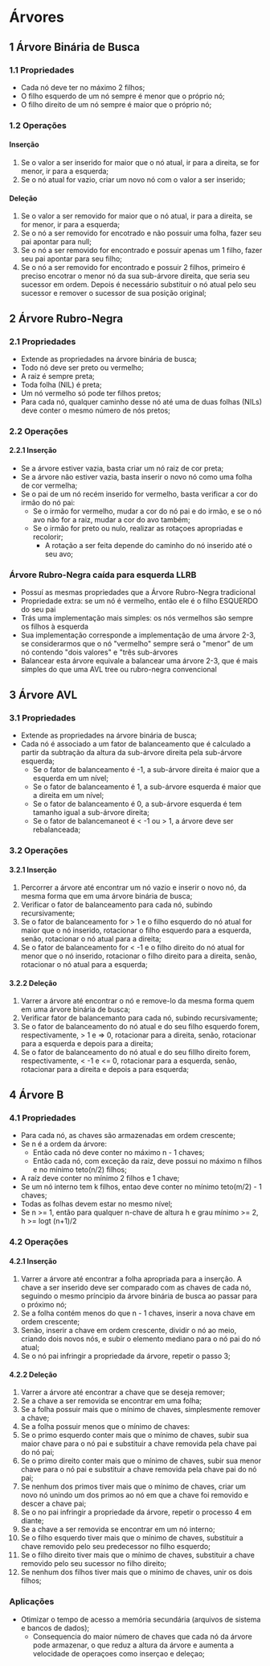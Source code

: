 # Árvores

## 1 Árvore Binária de Busca
### 1.1 Propriedades
- Cada nó deve ter no máximo 2 filhos;
- O filho esquerdo de um nó sempre é menor que o próprio nó;
- O filho direito de um nó sempre é maior que o próprio nó;

### 1.2 Operações
#### Inserção
1. Se o valor a ser inserido for maior que o nó atual, ir para a direita, se for menor, ir para a esquerda;
2. Se o nó atual for vazio, criar um novo nó com o valor a ser inserido;

#### Deleção
1. Se o valor a ser removido for maior que o nó atual, ir para a direita, se for menor, ir para a esquerda;
2. Se o nó a ser removido for encotrado e não possuir uma folha, fazer seu pai apontar para null;
3. Se o nó a ser removido for encontrado e possuir apenas um 1 filho, fazer seu pai apontar para seu filho;
4. Se o nó a ser removido for encontrado e possuir 2 filhos, primeiro é preciso encotrar o menor nó da sua sub-árvore direita, que seria seu sucessor em ordem. Depois é necessário substituir o nó atual pelo seu sucessor e remover o sucessor de sua posição original;
## 2 Árvore Rubro-Negra
### 2.1 Propriedades
- Extende as propriedades na árvore binária de busca;
- Todo nó deve ser preto ou vermelho;
- A raiz é sempre preta;
- Toda folha (NIL) é preta;
- Um nó vermelho só pode ter filhos pretos;
- Para cada nó, qualquer caminho desse nó até uma de duas folhas (NILs) deve conter o mesmo número de nós pretos;

### 2.2 Operações
#### 2.2.1 Inserção
- Se a árvore estiver vazia, basta criar um nó raiz de cor preta;
- Se a árvore não estiver vazia, basta inserir o novo nó como uma folha de cor vermelha;
- Se o pai de um nó recém inserido for vermelho, basta verificar a cor do irmão do nó pai:
    - Se o irmão for vermelho, mudar a cor do nó pai e do irmão, e se o nó avo não for a raiz, mudar a cor do avo também;
    - Se o irmão for preto ou nulo, realizar as rotaçoes apropriadas e recolorir;
        - A rotação a ser feita depende do caminho do nó inserido até o seu avo;
### Árvore Rubro-Negra caída para esquerda LLRB
   - Possuí as mesmas propriedades que a Árvore Rubro-Negra tradicional
   - Propriedade extra: se um nó é vermelho, então ele é o filho ESQUERDO do seu pai
   - Trás uma implementação mais simples: os nós vermelhos são sempre os filhos à esquerda
   - Sua implementação corresponde a implementação de uma árvore 2-3, se considerarmos que o nó "vermelho" sempre será o "menor" de um nó contendo "dois valores" e "três sub-árvores
   - Balancear esta árvore equivale a balancear uma árvore 2-3, que é mais simples do que uma AVL tree ou rubro-negra convencional
###  
## 3 Árvore AVL
### 3.1 Propriedades
- Extende as propriedades na árvore binária de busca;
- Cada nó é associado a um fator de balanceamento que é calculado a partir da subtração da altura da sub-árvore direita pela sub-árvore esquerda;
    - Se o fator de balanceamento é -1, a sub-árvore direita é maior que a esquerda em um nível;
    - Se o fator de balanceamento é 1, a sub-árvore esquerda é maior que a direita em um nível;
    - Se o fator de balanceamento é 0, a sub-árvore esquerda é tem tamanho igual a sub-árvore direita;
    - Se o fator de balancemaneot é < -1 ou > 1, a árvore deve ser rebalanceada;

### 3.2 Operações
#### 3.2.1 Inserção
1. Percorrer a árvore até encontrar um nó vazio e inserir o novo nó, da mesma forma que em uma árvore binária de busca;
2. Verificar o fator de balanceamento para cada nó, subindo recursivamente;
3. Se o fator de balanceamento for > 1 e o filho esquerdo do nó atual for maior que o nó inserido, rotacionar o filho esquerdo para a esquerda, senão, rotacionar o nó atual para a direita;
4. Se o fator de balanceamento for < -1 e o filho direito do nó atual for menor que o nó inserido, rotacionar o filho direito para a direita, senão, rotacionar o nó atual para a esquerda;

#### 3.2.2 Deleção
1. Varrer a árvore até encontrar o nó e remove-lo da mesma forma quem em uma árvore binária de busca;
2. Verificar fator de balancemanto para cada nó, subindo recursivamente;
3. Se o fator de balanceamento do nó atual e do seu filho esquerdo forem, respectivamente, > 1 e => 0, rotacionar para a direita, senão, rotacionar para a esquerda e depois para a direita;
4. Se o fator de balanceamento do nó atual e do seu fillho direito forem, respectivamente, < -1 e <= 0, rotacionar para a esquerda, senão, rotacionar para a direita e depois a para esquerda;   

## 4 Árvore B
### 4.1 Propriedades
- Para cada nó, as chaves são armazenadas em ordem crescente;
- Se n é a ordem da árvore: 
    - Então cada nó deve conter no máximo n - 1 chaves;
    - Então cada nó, com exceção da raiz, deve possui no máximo n filhos e no mínimo teto(n/2) filhos;  
- A raíz deve conter no mínimo 2 filhos e 1 chave;
- Se um nó interno tem k filhos, entao deve conter no mínimo teto(m/2) - 1 chaves;
- Todas as folhas devem estar no mesmo nível;
- Se n >= 1, então para qualquer n-chave de altura h e grau mínimo >= 2, h >= logt (n+1)/2

### 4.2 Operações
#### 4.2.1 Inserção
1. Varrer a árvore até encontrar a folha apropriada para a inserção. A chave a ser inserido deve ser comparado com as chaves de cada nó, seguindo o mesmo príncipio da árvore binária de busca ao passar para o próximo nó;
2. Se a folha contém menos do que n - 1 chaves, inserir a nova chave em ordem crescente;
3. Senão, inserir a chave em ordem crescente, dividir o nó ao meio, criando dois novos nós, e subir o elemento mediano para o nó pai do nó atual;
4. Se o nó pai infringir a propriedade da árvore, repetir o passo 3;

#### 4.2.2 Deleção
1. Varrer a árvore até encontrar a chave que se deseja remover;
2. Se a chave a ser removida se encontrar em uma folha;
3. Se a folha possuir mais que o mínimo de chaves, simplesmente remover a chave;
4. Se a folha possuir menos que o mínimo de chaves:
5. Se o primo esquerdo conter mais que o mínimo de chaves, subir sua maior chave para o nó pai e substituir a chave removida pela chave pai do nó pai;
6. Se o primo direito conter mais que o mínimo de chaves, subir sua menor chave para o nó pai e substituir a chave removida pela chave pai do nó pai;
7. Se nenhum dos primos tiver mais que o mínimo de chaves, criar um novo nó unindo um dos primos ao nó em que a chave foi removido e descer a chave pai;
8. Se o no pai infringir a propriedade da árvore, repetir o processo 4 em diante;
9. Se a chave a ser removida se encontrar em um nó interno;
10. Se o filho esquerdo tiver mais que o mínimo de chaves, substituir a chave removido pelo seu predecessor no filho esquerdo;
11. Se o filho direito tiver mais que o mínimo de chaves, substituir a chave removido pelo seu sucessor no filho direito;
11. Se nenhum dos filhos tiver mais que o mínimo de chaves, unir os dois filhos;

### Aplicações
- Otimizar o tempo de acesso a memória secundária (arquivos de sistema e bancos de dados);
    - Consequencia do maior número de chaves que cada nó da árvore pode armazenar, o que reduz a altura da árvore e aumenta a velocidade de operaçoes como inserçao e deleçao;
